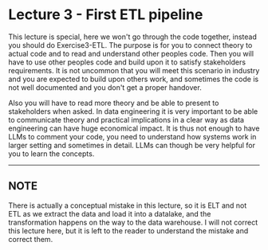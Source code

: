 # Lecture 3 - First ETL pipeline

This lecture is special, here we won't go through the code together, instead you should do Exercise3-ETL. The purpose is for you to connect theory to actual code and to read and understand other peoples code. Then you will have to use other peoples code and build upon it to satisfy stakeholders requirements. It is not uncommon that you will meet this scenario in industry and you are expected to build upon others work, and sometimes the code is not well documented and you don't get a proper handover.

Also you will have to read more theory and be able to present to stakeholders when asked. In data engineering it is very important to be able to communicate theory and practical implications in a clear way as data engineering can have huge economical impact. It is thus not enough to have LLMs to comment your code, you need to understand how systems work in larger setting and sometimes in detail. LLMs can though be very helpful for you to learn the concepts.

---
## NOTE

There is actually a conceptual mistake in this lecture, so it is ELT and not ETL as we extract the data and load it into a datalake, and the transformation happens on the way to the data warehouse. I will not correct this lecture here, but it is left to the reader to understand the mistake and correct them. 


